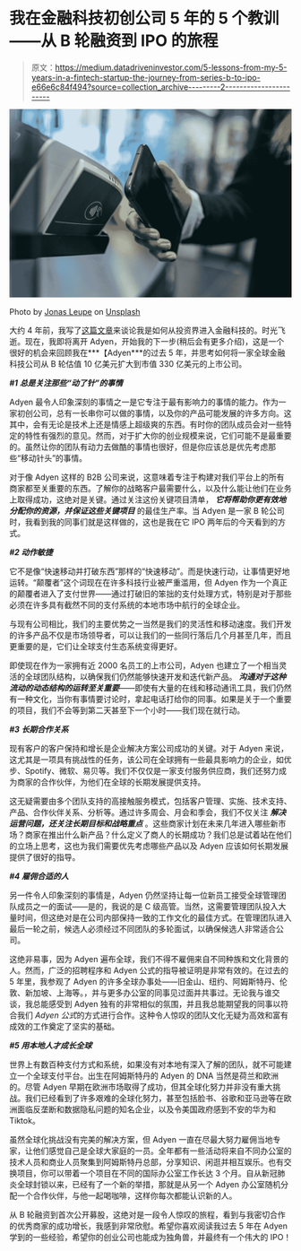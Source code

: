 # 我在金融科技初创公司 5 年的 5 个教训——从 B 轮融资到 IPO 的旅程

> 原文：<https://medium.datadriveninvestor.com/5-lessons-from-my-5-years-in-a-fintech-startup-the-journey-from-series-b-to-ipo-e66e6c84f494?source=collection_archive---------2----------------------->

![](img/ece699affa7f3f22fe33bc8656e38b5a.png)

Photo by [Jonas Leupe](https://unsplash.com/@jonasleupe?utm_source=medium&utm_medium=referral) on [Unsplash](https://unsplash.com?utm_source=medium&utm_medium=referral)

大约 4 年前，我写了[这篇文章](https://medium.com/@charliecliu/how-i-broke-into-fintech-from-finance-and-how-it-feels-after-a-year-and-a-half-8f2a83960c58)来谈论我是如何从投资界进入金融科技的。时光飞逝。现在，我即将离开 Adyen，开始我的下一步(稍后会有更多介绍)，这是一个很好的机会来回顾我在***【Adyen***的过去 5 年，并思考如何将一家全球金融科技公司从 B 轮估值 10 亿美元扩大到市值 330 亿美元的上市公司。

***#1 总是关注那些“动了针”的事情***

Adyen 最令人印象深刻的事情之一是它专注于最有影响力的事情的能力。作为一家初创公司，总有一长串你可以做的事情，以及你的产品可能发展的许多方向。这其中，会有无论是技术上还是情感上超级爽的东西。有时你的团队成员会对一些特定的特性有强烈的意见。然而，对于扩大你的创业规模来说，它们可能不是最重要的。虽然让你的团队有动力去做酷的事情也很好，但是你应该总是优先考虑那些“移动针头”的事情。

对于像 Adyen 这样的 B2B 公司来说，这意味着专注于构建对我们平台上的所有商家都至关重要的东西。了解你的战略客户最需要什么，以及什么能让他们在业务上取得成功，这绝对是关键。通过关注这份关键项目清单， ***它将帮助你更有效地分配你的资源，并保证这些关键项目*** 的最佳生产率。当 Adyen 是一家 B 轮公司时，我看到我的同事们就是这样做的，这也是我在它 IPO 两年后的今天看到的方式。

***#2 动作敏捷***

它不是像“快速移动并打破东西”那样的“快速移动”。而是快速行动，让事情更好地运转。“颠覆者”这个词现在在许多科技行业被严重滥用，但 Adyen 作为一个真正的颠覆者进入了支付世界——通过打破旧的笨拙的支付处理方式，特别是对于那些必须在许多具有截然不同的支付系统的本地市场中航行的全球企业。

与现有公司相比，我们的主要优势之一当然是我们的灵活性和移动速度。我们开发的许多产品不仅是市场领导者，可以让我们的一些同行落后几个月甚至几年，而且更重要的是，它们让全球支付生态系统变得更好。

即使现在作为一家拥有近 2000 名员工的上市公司，Adyen 也建立了一个相当灵活的全球团队结构，以确保我们仍然能够快速开发和迭代新产品。 ***沟通对于这种流动的动态结构的运转至关重要***——即使有大量的在线和移动通讯工具，我们仍然有一种文化，当你有事情要讨论时，拿起电话打给你的同事。如果是关于一个重要的项目，我们不会等到第二天甚至下一个小时——我们现在就行动。

***#3 长期合作关系***

现有客户的客户保持和增长是企业解决方案公司成功的关键。对于 Adyen 来说，这尤其是一项具有挑战性的任务，该公司在全球拥有一些最具影响力的企业，如优步、Spotify、微软、易贝等。我们不仅仅是一家支付服务供应商，我们还努力成为商家的合作伙伴，为他们在全球的长期发展提供支持。

这无疑需要由多个团队支持的高接触服务模式，包括客户管理、实施、技术支持、产品、合作伙伴关系、分析等。通过许多周会、月会和季会，我们不仅关注 ***解决运营问题，还关注长期目标和战略重点*** 。这些商家计划在未来几年进入哪些新市场？商家在推出什么新产品？什么定义了商人的长期成功？我们总是试着站在他们的立场上思考，这也为我们需要优先考虑哪些产品以及 Adyen 应该如何长期发展提供了很好的指导。

***#4 雇佣合适的人***

另一件令人印象深刻的事情是，Adyen 仍然坚持让每一位新员工接受全球管理团队成员之一的面试——是的，我说的是 C 级高管。当然，这需要管理团队投入大量时间，但这绝对是在公司内部保持一致的工作文化的最佳方式。在管理团队进入最后一轮之前，候选人必须经过不同团队的多轮面试，以确保候选人非常适合公司。

这绝非易事，因为 Adyen 遍布全球，我们不得不雇佣来自不同种族和文化背景的人。然而，广泛的招聘程序和 Adyen 公式的指导被证明是非常有效的。在过去的 5 年里，我参观了 Adyen 的许多全球办事处——旧金山、纽约、阿姆斯特丹、伦敦、新加坡、上海等。，并与更多办公室的同事见过面并共事过。无论我与谁交谈，我总能感受到 Adyen 独有的非常相似的氛围，并且我总能期望我的同事以符合我们 *Adyen 公式*的方式进行合作。这种令人惊叹的团队文化无疑为高效和富有成效的工作奠定了坚实的基础。

***#5 用本地人才成长全球***

世界上有数百种支付方式和系统，如果没有对本地有深入了解的团队，就不可能建立一个全球支付平台。出生在阿姆斯特丹的 Adyen 的 DNA 当然是荷兰和欧洲的。尽管 Adyen 早期在欧洲市场取得了成功，但其全球化努力并非没有重大挑战。我们已经看到了许多艰难的全球化努力，甚至包括脸书、谷歌和亚马逊等在欧洲面临反垄断和数据隐私问题的知名企业，以及令美国政府感到不安的华为和 Tiktok。

虽然全球化挑战没有完美的解决方案，但 Adyen 一直在尽最大努力雇佣当地专家，让他们感觉自己是全球大家庭的一员。全年都有一些活动将来自不同办公室的技术人员和商业人员聚集到阿姆斯特丹总部，分享知识、闲逛并相互娱乐。也有交换项目，你可以带着一个项目在不同的国际办公室工作长达 3 个月。自从新冠肺炎全球封锁以来，已经有了一个新的举措，那就是从另一个 Adyen 办公室随机分配一个合作伙伴，与他一起喝咖啡，这样你每次都能认识新的人。

从 B 轮融资到首次公开募股，这绝对是一段令人惊叹的旅程，看到与我密切合作的优秀商家的成功增长，我感到非常欣慰。希望你喜欢阅读我过去 5 年在 Adyen 学到的一些经验，希望你的创业公司也能成为独角兽，并最终有一个伟大的 IPO！
